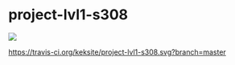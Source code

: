 # project-lvl1-s308

<a href="https://codeclimate.com/github/codeclimate/codeclimate/maintainability"><img src="https://api.codeclimate.com/v1/badges/a99a88d28ad37a79dbf6/maintainability" /></a>

https://travis-ci.org/keksite/project-lvl1-s308.svg?branch=master
